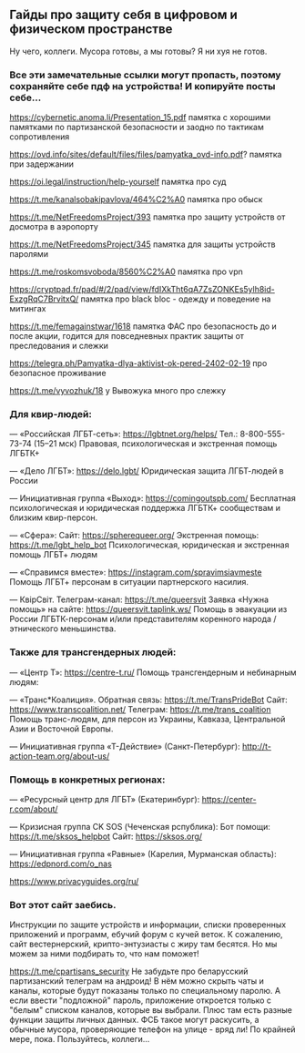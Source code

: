 ## Гайды про защиту себя в цифровом и физическом пространстве

Ну чего, коллеги. Мусора готовы, а мы готовы? Я ни хуя не готов.

### Все эти замечательные ссылки могут пропасть, поэтому сохраняйте себе пдф на устройства! И копируйте посты себе...

https://cybernetic.anoma.li/Presentation_15.pdf
памятка с хорошими памятками по партизанской безопасности и заодно по тактикам сопротивления

https://ovd.info/sites/default/files/files/pamyatka_ovd-info.pdf?
памятка при задержании

https://oi.legal/instruction/help-yourself
памятка про суд

https://t.me/kanalsobakipavlova/464%C2%A0
памятка про обыск

https://t.me/NetFreedomsProject/393
памятка про защиту устройств от досмотра в аэропорту

https://t.me/NetFreedomsProject/345
памятка для защиты устройств паролями

https://t.me/roskomsvoboda/8560%C2%A0
памятка про vpn

https://cryptpad.fr/pad/#/2/pad/view/fdIXkTht6qA7ZsZONKEs5ylh8id-ExzgRqC7BrvitxQ/
памятка про black bloc - одежду и поведение на митингах

https://t.me/femagainstwar/1618
памятка ФАС про безопасность до и после акции, годится для повседневных практик защиты от преследования и слежки

https://telegra.ph/Pamyatka-dlya-aktivist-ok-pered-2402-02-19
про безопасное проживание

https://t.me/vyvozhuk/18
у Вывожука много про слежку

### Для квир-людей:

— «Российская ЛГБТ-сеть»: https://lgbtnet.org/helps/
Тел.: 8-800-555-73-74 (15–21 мск)
Правовая, психологическая и экстренная помощь ЛГБТК+

— «Дело ЛГБТ»: https://delo.lgbt/
Юридическая защита ЛГБТ-людей в России

— Инициативная группа «Выход»: https://comingoutspb.com/
Бесплатная психологическая и юридическая поддержка ЛГБТК+ сообществам и близким квир-персон.

— «Сфера»:
Сайт: https://spherequeer.org/
Экстренная помощь: https://t.me/lgbt_help_bot
Психологическая, юридическая и экстренная помощь ЛГБТ+ людям

— «Справимся вместе»: https://instagram.com/spravimsiavmeste
Помощь ЛГБТ+ персонам в ситуации партнерского насилия.

— КвiрСвiт.
Телеграм-канал: https://t.me/queersvit
Заявка «Нужна помощь» на сайте: https://queersvit.taplink.ws/
Помощь в эвакуации из России ЛГБТК-персонам и/или представителям коренного народа / этнического меньшинства.

### Также для трансгендерных людей:

— «Центр Т»: https://centre-t.ru/
Помощь трансгендерным и небинарным людям:

— «Транс*Коалиция».
Обратная связь: https://t.me/TransPrideBot
Сайт: https://www.transcoalition.net/
Телеграм: https://t.me/trans_coalition
Помощь транс-людям, для персон из Украины, Кавказа, Центральной Азии и Восточной Европы.

— Инициативная группа «Т-Действие» (Санкт-Петербург): http://t-action-team.org/about-us/

### Помощь в конкретных регионах:

— «Ресурсный центр для ЛГБТ» (Екатеринбург): https://center-r.com/about/

— Кризисная группа CK SOS (Чеченская рспублика):
Бот помощи: https://t.me/sksos_helpbot
Сайт: https://sksos.org/

— Инициативная группа «Равные» (Карелия, Мурманская область): https://edpnord.com/o_nas

https://www.privacyguides.org/ru/ 
### Вот этот сайт заебись. 
Инструкции по защите устройств и информации, списки проверенных приложений и программ, ебучий форум с кучей веток. К сожалению, сайт вестернерский, крипто-энтузиасты с жиру там бесятся. Но мы можем за ними подбирать то, что нам поможет!

https://t.me/cpartisans_security
Не забудьте про беларусский партизанский телеграм на андроид! В нём можно скрыть чаты и каналы, которые будут показаны только по специальному паролю. А если ввести "подложной" пароль, приложение откроется только с "белым" списком каналов, которые вы выбрали. Плюс там есть разные функции защиты личных данных. ФСБ такое могут раскусить, а обычные мусора, проверяющие телефон на улице - вряд ли! По крайней мере, пока. Пользуйтесь, коллеги...


